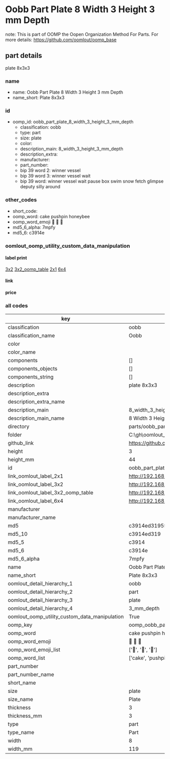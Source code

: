 # Oobb Part Plate 8 Width 3 Height 3 mm Depth  

note: This is part of OOMP the Oopen Organization Method For Parts. For more details: https://github.com/oomlout/oomp_base

##  part details
  



plate 8x3x3



### name
* name: Oobb Part Plate 8 Width 3 Height 3 mm Depth
* name_short: Plate 8x3x3 
### id
* oomp_id: oobb_part_plate_8_width_3_height_3_mm_depth
  * classification: oobb
  * type: part
  * size: plate
  * color: 
  * description_main: 8_width_3_height_3_mm_depth
  * description_extra: 
  * manufacturer: 
  * part_number: 
  * bip 39 word 2: winner vessel
  * bip 39 word 3: winner vessel wait
  * bip 39 word: winner vessel wait pause box swim snow fetch glimpse deputy silly around

### other_codes
* short_code: 
* oomp_word: cake pushpin honeybee
* oomp_word_emoji :cake: :pushpin: :honeybee:
* md5_6_alpha: 7mpfy
* md5_6: c3914e






### oomlout_oomp_utility_custom_data_manipulation
#### label print
[3x2](http://192.168.1.245:1112/?label=oomp%207mpfy)
[3x2_oomp_table](http://192.168.1.108:1112/?label=oomp%207mpfy)
[2x1](http://192.168.1.242:1112/?label=oomp%207mpfy)
[6x4](http://192.168.1.55:1112/?label=oomp%207mpfy)    

#### link

                              

#### price







### all codes 
| key | value |  
| --- | --- |  
| classification | oobb |  
| classification_name | Oobb |  
| color |  |  
| color_name |  |  
| components | [] |  
| components_objects | [] |  
| components_string | [] |  
| description | plate 8x3x3 |  
| description_extra |  |  
| description_extra_name |  |  
| description_main | 8_width_3_height_3_mm_depth |  
| description_main_name | 8 Width 3 Height 3 mm Depth |  
| directory | parts/oobb_part_plate_8_width_3_height_3_mm_depth |  
| folder | C:\gh\oomlout_oobb_version_4_generated_parts\things\oobb_part_plate_8_width_3_height_3_mm_depth |  
| github_link | https://github.com/oomlout/oomlout_oomp_part_src/tree/main/parts/oobb_part_plate_8_width_3_height_3_mm_depth |  
| height | 3 |  
| height_mm | 44 |  
| id | oobb_part_plate_8_width_3_height_3_mm_depth |  
| link_oomlout_label_2x1 | http://192.168.1.242:1112/?label=oomp%207mpfy |  
| link_oomlout_label_3x2 | http://192.168.1.245:1112/?label=oomp%207mpfy |  
| link_oomlout_label_3x2_oomp_table | http://192.168.1.108:1112/?label=oomp%207mpfy |  
| link_oomlout_label_6x4 | http://192.168.1.55:1112/?label=oomp%207mpfy |  
| manufacturer |  |  
| manufacturer_name |  |  
| md5 | c3914ed3195559b36f8d4a17ecfcc7df |  
| md5_10 | c3914ed319 |  
| md5_5 | c3914 |  
| md5_6 | c3914e |  
| md5_6_alpha | 7mpfy |  
| name | Oobb Part Plate 8 Width 3 Height 3 mm Depth |  
| name_short | Plate 8x3x3  |  
| oomlout_detail_hierarchy_1 | oobb |  
| oomlout_detail_hierarchy_2 | part |  
| oomlout_detail_hierarchy_3 | plate |  
| oomlout_detail_hierarchy_4 | 3_mm_depth |  
| oomlout_oomp_utility_custom_data_manipulation | True |  
| oomp_key | oomp_oobb_part_plate_8_width_3_height_3_mm_depth |  
| oomp_word | cake pushpin honeybee |  
| oomp_word_emoji | :cake: :pushpin: :honeybee: |  
| oomp_word_emoji_list | [':cake:', ':pushpin:', ':honeybee:'] |  
| oomp_word_list | ['cake', 'pushpin', 'honeybee'] |  
| part_number |  |  
| part_number_name |  |  
| short_name |  |  
| size | plate |  
| size_name | Plate |  
| thickness | 3 |  
| thickness_mm | 3 |  
| type | part |  
| type_name | Part |  
| width | 8 |  
| width_mm | 119 |  
